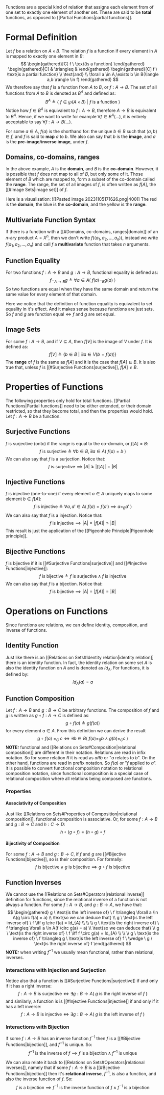 Functions are a special kind of relation that assigns each element from of one set to exactly one element of another set. These are said to be **total** functions, as opposed to [[Partial Functions|partial functions]].

# Formal Definition
Let $f$ be a relation on $A\times B$. The relation $f$ is a function if every element in $A$ is mapped to exactly one element in $B$:
$$
\begin{gathered}[C]
f \ \text{is a function}
\end{gathered}
\begin{gathered}[C]
& \triangleq &
\end{gathered}
\begin{gathered}[C]
f \ \text{is a partial function} \\
\text{and} \\
\forall a \in A,\exists b \in B(\langle a,b \rangle \in f)
\end{gathered}
$$
We therefore say that $f$ is a function from $A$ to $B$, or $f: A \to B$. The set of all functions from $A$ to $B$ is denoted as $B^A$ and defined as: $$B^A \triangleq \{ \ f \in \wp(A \times B) \ | \ f \ \text{is a function} \ \}$$Notice how $f \in B^A$ is equivalent to $f: A \to B$, therefore $A \to B$ is equivalent to $B^A$. Hence, if we want to write for example $\forall f \in B^A(\dots)$, it is entirely acceptable to say $\forall f: A\to B(\dots)$.

For some $a \in A$, $f(a)$ is the shorthand for: the unique $b \in B$ such that $\langle a,b\rangle \in f$, and $f$ is said to **map** $a$ to $b$. We also can say that $b$ is the **image**, and $a$ is the **pre-image**/**inverse image**, under $f$.

## Domains, co-domains, ranges
In the above example, $A$ is the **domain**, and $B$ is the **co-domain**. However, it is possible that $f$ does not map to all of $B$, but only some of it. Those element of $B$ which are mapped to, form a subset of the co-domain called the **range**. The range, the set of all images of $f$, is often written as $f[A]$, the [[#Image Sets|image set]] of $f$.

Here is a visualisation:
![[Pasted image 20231105171626.png|400]]
The red is the **domain**, the blue is the **co-domain**, and the yellow is the **range**.

## Multivariate Function Syntax
If there is a function with a [[#Domains, co-domains, ranges|domain]] of an $n\text{-ary}$ product $A=X^n$, then we don't write $f(\langle a_{1},a_{2},\dots,a_{n} \rangle)$, instead we write $f(a_{1}, a_{2},\dots,a_{n})$ and call $f$ a **multivariate** function that takes $n$ arguments.

## Function Equality
For two functions $f: A \to B$ and $g: A \to B$, functional equality is defined as: $$f =_{A\to B} g \triangleq \forall a \in A(\ f(a) =_{B} g(a) \ )$$
So two functions are equal when they have the same domain and return the same value for every element of that domain.

Here we notice that the definition of function equality is equivalent to set equality in it's effect. And it makes sense because functions are just sets. So $f \ \text{and} \ g \ \text{are function equal} \iff f \ \text{and} \ g \ \text{are set equal}$.

## Image Sets
For some $f: A \to B$, and if $V \subseteq A$, then $f[V]$ is the image of $V$ under $f$. It is defined as: $$f[V] \triangleq \{ b \in B \ | \ \exists a \in V(b=f(a)) \}$$
The **range** of $f$ is the same as $f[A]$ and it is the case that $f[A] \subseteq B$. It is also true that, unless $f$ is [[#Surjective Functions|surjective]], $f[A] \ne B$. 

# Properties of Functions
The following properties only hold for total functions. [[Partial Functions|Partial functions]] need to be either extended, or their domain restricted, so that they become total, and then the properties would hold.
Let $f: A \to B$ be a function.

## Surjective Functions
$f$ is surjective (onto) if the range is equal to the co-domain, or $f[A] = B$: $$f \ \text{is surjective} \triangleq \forall b \in B, \exists a \in A ( \ f(a) = b \ )$$
We can also say that $f$ is a surjection. Notice that: $$f \ \text{is surjective} \implies |A| \geq |f[A]| = |B|$$

## Injective Functions
$f$ is injective (one-to-one) if every element $a \in A$ uniquely maps to some element $b \in f[A]$: $$f \ \text{is injective} \triangleq \forall a,a' \in A ( \ f(a) = f(a') \implies a =_{B} a' \ )$$
We can also say that $f$ is a injection. Notice that: $$f \ \text{is injective} \implies |A| = |f[A]| \leq |B|$$
This result is just the application of the [[Pigeonhole Principle|Pigeonhole principle]].

## Bijective Functions
$f$ is bijective if it is [[#Surjective Functions|surjective]] and [[#Injective Functions|injective]]: $$f \ \text{is bijective} \triangleq f \ \text{is surjective} \wedge f \ \text{is injective}$$
We can also say that $f$ is a bijection. Notice that: $$f \ \text{is bijective} \implies |A| = |f[A]| = |B|$$

# Operations on Functions
Since functions are relations, we can define identity, composition, and inverse of functions.

## Identity Function
Just like there is an [[Relations on Sets#Identity relation|identity relation]] there is an identity function. In fact, the identity relation on some set $A$ is also the identity function on $A$ and is denoted as $Id_{A}$. For functions, it is defined by: $$Id_{A}(a) = a$$

## Function Composition
Let $f:A\to B$ and $g:B\to C$ be arbitrary functions. The composition of $f$ and $g$ is written as $g \circ f: A \to C$ is defined as: $$g \circ f(a) \triangleq g(f(a))$$ for every element $a \in A$. From this definition we can derive the result $$g \circ f(a) \ =_{C} \ c \iff \exists b \in B (\ f(a) =_{B} b \wedge g(b) =_{C} c \ )$$
**NOTE:** functional and [[Relations on Sets#Composition|relational composition]] are different in their notation. Relations are read in infix notation. So for some relation $R$ it is read as $aRb$ or "$a$ relates to $b$". On the other hand, functions are read in prefix notation. So $f(a)$ or "$f$ applied to $a$". It is possible to convert functional composition notation to relational composition notation, since functional composition is a special case of relational composition where all relations being composed are functions.

### Properties
#### Associativity of Composition
Just like [[Relations on Sets#Properties of Composition|relational composition]], functional composition is associative. Or, for some $f: A \to B$ and $g: B \to C$ and $h: C \to D$: $$h \circ (g \circ f) = (h \circ g) \circ f$$

#### Bijectivity of Composition
For some $f: A \to B$ and $g: B \to C$, if $f$ and $g$ are [[#Bijective Functions|bijective]], so is their composition. For formally: $$f \ \text{is bijective} \wedge g \ \text{is bijective} \implies g \circ f \ \text{is bijective}$$

## Function Inverses
We cannot use the [[Relations on Sets#Operators|relational inverse]] definition for functions, since the relational inverse of a function is not always a function. For some $f: A \to B$, and $g: B \to A$, we have that: 
$$
\begin{gathered}
g \ \text{is the left inverse of} \ f \triangleq \forall a \in A(g \circ f(a) = a) \\
\text{so we can deduce that} \\
g \ \text{is the left inverse of} \ f \iff g \circ f(a) = Id_{A} \\
\\ \\
g \ \text{is the right inverse of} \ f \triangleq \forall a \in A(f \circ g(a) = a) \\
\text{so we can deduce that} \\
g \ \text{is the right inverse of} \ f \iff f \circ g(a) = Id_{A} \\
\\ \\
g \ \text{is the inverse of} \ f \triangleq g \ \text{is the left inverse of} f \ \wedge \ g \ \text{is the right inverse of} f
\end{gathered}
$$
**NOTE:** when writing $f^{-1}$ we usually mean functional, rather than relational, inverses.

### Interactions with Injection and Surjection
Notice also that a function is [[#Surjective Functions|surjective]] if and only if it has a right inverse: $$f: A \to B \ \text{is surjective} \iff \exists g: B \to A (\ g \ \text{is the right inverse of} \ f \ )$$and similarly, a function is is [[#Injective Functions|injective]] if and only if it has a left inverse: $$f: A \to B \ \text{is injective} \iff \exists g: B \to A (\ g \ \text{is the left inverse of} \ f \ )$$
### Interactions with Bijection
If some $f: A \to B$ has an inverse function $f^{-1}$ then $f$ is a [[#Bijective Functions|bijection]], and $f^{-1}$ is unique. So: $$f^{-1} \ \text{is the inverse of} \ f \implies f \ \text{is a bijection} \wedge f^{-1} \ \text{is unique}$$

We can also relate it back to [[Relations on Sets#Operators|relational inverses]], namely that if some $f: A \to B$ is a [[#Bijective Functions|bijection]] then it's **relational inverse**, $f^{-1}$, is also a function, and also the  inverse function of $f$. So: $$f \ \text{is a bijection} \implies f^{-1} \ \text{is the inverse function of} \ f \wedge f^{-1} \ \text{is a bijection}$$


